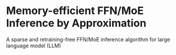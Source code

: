 # Memory-efficient FFN/MoE Inference by Approximation
A sparse and retraining-free FFN/MoE inference algorithm for large language model (LLM)
